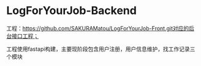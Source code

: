 # LogForYourJob-Backend

工程：https://github.com/SAKURAMatou/LogForYourJob-Front.git对应的后台接口工程；

工程使用fastapi构建，主要现阶段包含用户注册，用户信息维护，找工作记录三个模块



## 